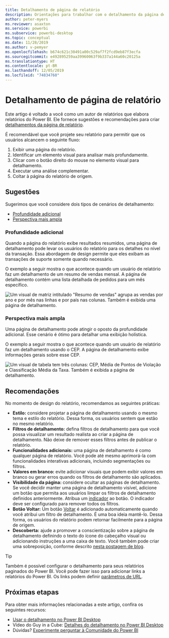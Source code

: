 ```yaml
---
title: Detalhamento de página de relatório
description: Orientações para trabalhar com o detalhamento da página de relatório.
author: peter-myers
ms.reviewer: asaxton
ms.service: powerbi
ms.subservice: powerbi-desktop
ms.topic: conceptual
ms.date: 11/28/2019
ms.author: v-pemyer
ms.openlocfilehash: b674c621c30491a00c529af7f2fcd9eb87f3ecfa
ms.sourcegitcommit: e492895259aa39960063f9b337a144a60c20125a
ms.translationtype: HT
ms.contentlocale: pt-BR
ms.lasthandoff: 12/05/2019
ms.locfileid: "74834760"
---
```

# <a name="report-page-drillthrough"></a>Detalhamento de página de relatório

Este artigo é voltado a você como um autor de relatórios que elabora relatórios do Power BI. Ele fornece sugestões e recomendações para criar [detalhamentos da página de relatório](../desktop-drillthrough.md).

É recomendável que você projete seu relatório para permitir que os usuários alcancem o seguinte fluxo:

1. Exibir uma página do relatório.
2. Identificar um elemento visual para analisar mais profundamente.
3. Clicar com o botão direito do mouse no elemento visual para detalhamento.
4. Executar uma análise complementar.
5. Coltar à página do relatório de origem.

## <a name="suggestions"></a>Sugestões

Sugerimos que você considere dois tipos de cenários de detalhamento:

- [Profundidade adicional](#additional-depth)
- [Perspectiva mais ampla](#broader-perspective)

### <a name="additional-depth"></a>Profundidade adicional

Quando a página do relatório exibe resultados resumidos, uma página de detalhamento pode levar os usuários do relatório para os detalhes no nível da transação. Essa abordagem de design permite que eles exibam as transações de suporte somente quando necessário.

O exemplo a seguir mostra o que acontece quando um usuário de relatório faz um detalhamento de um resumo de vendas mensal. A página de detalhamento contém uma lista detalhada de pedidos para um mês específico.

![Um visual de matriz intitulado "Resumo de vendas" agrupa as vendas por ano e por mês nas linhas e por país nas colunas. Também é exibida uma página de detalhamento.](media/report-drillthrough/suggestion-drillthrough-add-depth.png)

### <a name="broader-perspective"></a>Perspectiva mais ampla

Uma página de detalhamento pode atingir o oposto da profundidade adicional. Esse cenário é ótimo para detalhar uma exibição holística.

O exemplo a seguir mostra o que acontece quando um usuário de relatório faz um detalhamento usando o CEP. A página de detalhamento exibe informações gerais sobre esse CEP.

![Um visual de tabela tem três colunas: CEP, Média de Pontos de Violação e Classificação Média da Taxa. Também é exibida a página de detalhamento.](media/report-drillthrough/suggestion-drillthrough-broader-perspective.png)

## <a name="recommendations"></a>Recomendações

No momento de design do relatório, recomendamos as seguintes práticas:

- **Estilo:** considere projetar a página de detalhamento usando o mesmo tema e estilo do relatório. Dessa forma, os usuários sentem que estão no mesmo relatório.
- **Filtros de detalhamento:** defina filtros de detalhamento para que você possa visualizar um resultado realista ao criar a página de detalhamento. Não deixe de remover esses filtros antes de publicar o relatório.
- **Funcionalidades adicionais:** uma página de detalhamento é como qualquer página de relatório. Você pode até mesmo aprimorá-la com funcionalidades interativas adicionais, incluindo segmentações ou filtros.
- **Valores em branco:** evite adicionar visuais que podem exibir valores em branco ou gerar erros quando os filtros de detalhamento são aplicados.
- **Visibilidade da página:** considere ocultar as páginas de detalhamento. Se você decidir manter uma página de detalhamento visível, adicione um botão que permita aos usuários limpar os filtros de detalhamento definidos anteriormente. Atribua um [indicador](../desktop-bookmarks.md) ao botão. O indicador deve ser configurado para remover todos os filtros.
- **Botão Voltar:** Um botão [Voltar](../desktop-buttons.md) é adicionado automaticamente quando você atribui um filtro de detalhamento. É uma boa ideia mantê-lo. Dessa forma, os usuários do relatório podem retornar facilmente para a página de origem.
- **Descoberta:** ajude a promover a conscientização sobre a página de detalhamento definindo o texto do ícone do cabeçalho visual ou adicionando instruções a uma caixa de texto. Você também pode criar uma sobreposição, conforme descrito [nesta postagem de blog](https://alluringbi.com/2019/10/23/overlays-for-true-self-serve-reporting/).

> [!TIP]
> Também é possível configurar o detalhamento para seus relatórios paginados do Power BI. Você pode fazer isso para adicionar links a relatórios do Power BI. Os links podem definir [parâmetros de URL](/blog/url-parameters-for-paginated-reports-are-now-available/).

## <a name="next-steps"></a>Próximas etapas

Para obter mais informações relacionadas a este artigo, confira os seguintes recursos:

- [Usar o detalhamento no Power BI Desktop](../desktop-drillthrough.md)
- Vídeo do Guy in a Cube: [Detalhes do detalhamento no Power BI Desktop](https://www.youtube.com/watch?v=2x9lLHDbtDk)
- Dúvidas? [Experimente perguntar à Comunidade do Power BI](https://community.powerbi.com/)
